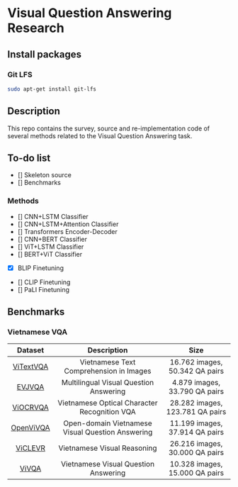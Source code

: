 # Visual Question Answering Research

## Install packages

### Git LFS

```bash
sudo apt-get install git-lfs
```

## Description

This repo contains the survey, source and re-implementation code of several methods related to the Visual Question Answering task.

## To-do list

- [] Skeleton source
- [] Benchmarks

### Methods

- [] CNN+LSTM Classifier
- [] CNN+LSTM+Attention Classifier
- [] Transformers Encoder-Decoder
- [] CNN+BERT Classifier
- [] ViT+LSTM Classifier
- [] BERT+ViT Classifier
- [x] BLIP Finetuning
- [] CLIP Finetuning
- [] PaLI Finetuning

## Benchmarks

### Vietnamese VQA

|                        Dataset                         |                   Description                    |              Size               |
| :----------------------------------------------------: | :----------------------------------------------: | :-----------------------------: |
|     [ViTextVQA](https://arxiv.org/abs/2404.10652)      |     Vietnamese Text Comprehension in Images      | 16.762 images, 50.342 QA pairs  |
|       [EVJVQA](https://arxiv.org/pdf/2302.11752)       |      Multilingual Visual Question Answering      |  4.879 images, 33.790 QA pairs  |
|    [ViOCRVQA](https://arxiv.org/html/2404.18397v1)     |   Vietnamese Optical Character Recognition VQA   | 28.282 images, 123.781 QA pairs |
|     [OpenViVQA](https://arxiv.org/abs/2305.04183)      | Open-domain Vietnamese Visual Question Answering | 11.199 images, 37.914 QA pairs  |
|      [ViCLEVR](https://arxiv.org/abs/2310.18046)       |           Vietnamese Visual Reasoning            | 26.216 images, 30.000 QA pairs  |
| [ViVQA](https://aclanthology.org/2021.paclic-1.72.pdf) |       Vietnamese Visual Question Answering       | 10.328 images, 15.000 QA pairs  |
